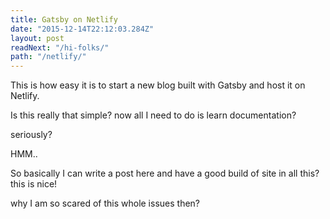 ```yaml
---
title: Gatsby on Netlify
date: "2015-12-14T22:12:03.284Z"
layout: post
readNext: "/hi-folks/"
path: "/netlify/"
---
```


This is how easy it is to start a new blog built with Gatsby and host it on Netlify.

Is  this really that simple?
now all I need to do is learn documentation?

seriously?

HMM..

So basically I can write a post here and have a good build of site in all this? this is nice!

why I am so scared of this whole issues then?
